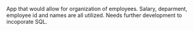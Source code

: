 App that would allow for organization of employees. Salary, deparment, employee id and names are all utilized. Needs further development to incoporate SQL.